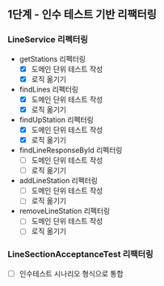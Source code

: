 ## 1단계 - 인수 테스트 기반 리팩터링

### LineService 리펙터링

* getStations 리펙터링
  * [X] 도메인 단위 테스트 작성
  * [X] 로직 옮기기
  
* findLines 리펙터링
  * [X] 도메인 단위 테스트 작성
  * [X] 로직 옮기기

* findUpStation 리펙터링
    * [X] 도메인 단위 테스트 작성
    * [X] 로직 옮기기

* findLineResponseById 리펙터링
    * [ ] 도메인 단위 테스트 작성
    * [ ] 로직 옮기기

* addLineStation 리펙터링
    * [ ] 도메인 단위 테스트 작성
    * [ ] 로직 옮기기

* removeLineStation 리펙터링
    * [ ] 도메인 단위 테스트 작성
    * [ ] 로직 옮기기

### LineSectionAcceptanceTest 리팩터링

* [ ] 인수테스트 시나리오 형식으로 통합
